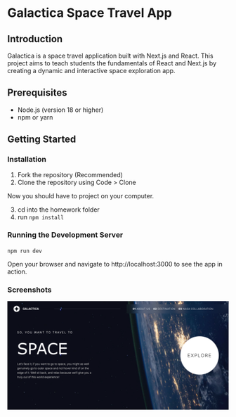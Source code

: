 # Galactica Space Travel App

## Introduction
Galactica is a space travel application built with Next.js and React. This project aims to teach students the fundamentals of React and Next.js by creating a dynamic and interactive space exploration app.

## Prerequisites
- Node.js (version 18 or higher)
- npm or yarn

## Getting Started

### Installation
1. Fork the repository (Recommended)
2. Clone the repository using Code > Clone

Now you should have to project on your computer.

3. cd into the homework folder
4. run `npm install`


### Running the Development Server

`npm run dev`

Open your browser and navigate to http://localhost:3000 to see the app in action.

### Screenshots

<img src="public/1.png">